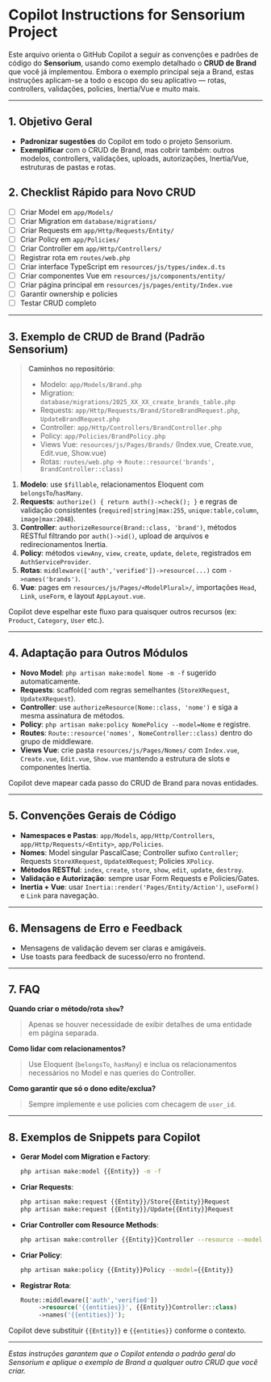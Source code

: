 # Copilot Instructions for Sensorium Project

Este arquivo orienta o GitHub Copilot a seguir as convenções e padrões de código do **Sensorium**, usando como exemplo detalhado o **CRUD de Brand** que você já implementou. Embora o exemplo principal seja a Brand, estas instruções aplicam-se a todo o escopo do seu aplicativo — rotas, controllers, validações, policies, Inertia/Vue e muito mais.

---

## 1. Objetivo Geral

* **Padronizar sugestões** do Copilot em todo o projeto Sensorium.
* **Exemplificar** com o CRUD de Brand, mas cobrir também: outros modelos, controllers, validações, uploads, autorizações, Inertia/Vue, estruturas de pastas e rotas.

## 2. Checklist Rápido para Novo CRUD

- [ ] Criar Model em `app/Models/`
- [ ] Criar Migration em `database/migrations/`
- [ ] Criar Requests em `app/Http/Requests/Entity/`
- [ ] Criar Policy em `app/Policies/`
- [ ] Criar Controller em `app/Http/Controllers/`
- [ ] Registrar rota em `routes/web.php`
- [ ] Criar interface TypeScript em `resources/js/types/index.d.ts`
- [ ] Criar componentes Vue em `resources/js/components/entity/`
- [ ] Criar página principal em `resources/js/pages/entity/Index.vue`
- [ ] Garantir ownership e policies
- [ ] Testar CRUD completo

---

## 3. Exemplo de CRUD de Brand (Padrão Sensorium)

> **Caminhos no repositório**:
>
> * Modelo: `app/Models/Brand.php`
> * Migration: `database/migrations/2025_XX_XX_create_brands_table.php`
> * Requests: `app/Http/Requests/Brand/StoreBrandRequest.php`, `UpdateBrandRequest.php`
> * Controller: `app/Http/Controllers/BrandController.php`
> * Policy: `app/Policies/BrandPolicy.php`
> * Views Vue: `resources/js/Pages/Brands/` (Index.vue, Create.vue, Edit.vue, Show.vue)
> * Rotas: `routes/web.php` → `Route::resource('brands', BrandController::class)`

1. **Modelo**: use `$fillable`, relacionamentos Eloquent com `belongsTo`/`hasMany`.
2. **Requests**: `authorize() { return auth()->check(); }` e regras de validação consistentes (`required|string|max:255`, `unique:table,column`, `image|max:2048`).
3. **Controller**: `authorizeResource(Brand::class, 'brand')`, métodos RESTful filtrando por `auth()->id()`, upload de arquivos e redirecionamentos Inertia.
4. **Policy**: métodos `viewAny`, `view`, `create`, `update`, `delete`, registrados em `AuthServiceProvider`.
5. **Rotas**: `middleware(['auth','verified'])->resource(...)` com `->names('brands')`.
6. **Vue**: pages em `resources/js/Pages/<ModelPlural>/`, importações `Head`, `Link`, `useForm`, e layout `AppLayout.vue`.

Copilot deve espelhar este fluxo para quaisquer outros recursos (ex: `Product`, `Category`, `User` etc.).

---

## 4. Adaptação para Outros Módulos

* **Novo Model**: `php artisan make:model Nome -m -f` sugerido automaticamente.
* **Requests**: scaffolded com regras semelhantes (`StoreXRequest`, `UpdateXRequest`).
* **Controller**: use `authorizeResource(Nome::class, 'nome')` e siga a mesma assinatura de métodos.
* **Policy**: `php artisan make:policy NomePolicy --model=Nome` e registre.
* **Routes**: `Route::resource('nomes', NomeController::class)` dentro do grupo de middleware.
* **Views Vue**: crie pasta `resources/js/Pages/Nomes/` com `Index.vue`, `Create.vue`, `Edit.vue`, `Show.vue` mantendo a estrutura de slots e componentes Inertia.

Copilot deve mapear cada passo do CRUD de Brand para novas entidades.

---

## 5. Convenções Gerais de Código

* **Namespaces e Pastas**: `app/Models`, `app/Http/Controllers`, `app/Http/Requests/<Entity>`, `app/Policies`.
* **Nomes**: Model singular PascalCase; Controller sufixo `Controller`; Requests `StoreXRequest`, `UpdateXRequest`; Policies `XPolicy`.
* **Métodos RESTful**: `index`, `create`, `store`, `show`, `edit`, `update`, `destroy`.
* **Validação e Autorização**: sempre usar Form Requests e Policies/Gates.
* **Inertia + Vue**: usar `Inertia::render('Pages/Entity/Action')`, `useForm()` e `Link` para navegação.

---

## 6. Mensagens de Erro e Feedback

- Mensagens de validação devem ser claras e amigáveis.
- Use toasts para feedback de sucesso/erro no frontend.

---

## 7. FAQ

**Quando criar o método/rota `show`?**  
> Apenas se houver necessidade de exibir detalhes de uma entidade em página separada.

**Como lidar com relacionamentos?**  
> Use Eloquent (`belongsTo`, `hasMany`) e inclua os relacionamentos necessários no Model e nas queries do Controller.

**Como garantir que só o dono edite/exclua?**  
> Sempre implemente e use policies com checagem de `user_id`.

---

## 8. Exemplos de Snippets para Copilot

* **Gerar Model com Migration e Factory**:

  ```bash
  php artisan make:model {{Entity}} -m -f
  ```
* **Criar Requests**:

  ```bash
  php artisan make:request {{Entity}}/Store{{Entity}}Request
  php artisan make:request {{Entity}}/Update{{Entity}}Request
  ```
* **Criar Controller com Resource Methods**:

  ```bash
  php artisan make:controller {{Entity}}Controller --resource --model={{Entity}}
  ```
* **Criar Policy**:

  ```bash
  php artisan make:policy {{Entity}}Policy --model={{Entity}}
  ```
* **Registrar Rota**:

  ```php
  Route::middleware(['auth','verified'])
       ->resource('{{entities}}', {{Entity}}Controller::class)
       ->names('{{entities}}');
  ```

Copilot deve substituir `{{Entity}}` e `{{entities}}` conforme o contexto.

---

*Estas instruções garantem que o Copilot entenda o padrão geral do Sensorium e aplique o exemplo de Brand a qualquer outro CRUD que você criar.*

